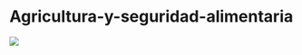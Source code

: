 # Agricultura-y-seguridad-alimentaria
![](https://github.com/pmanriquec/Agricultura-y-seguridad-alimentaria.git/master/assets/PBI.png)

